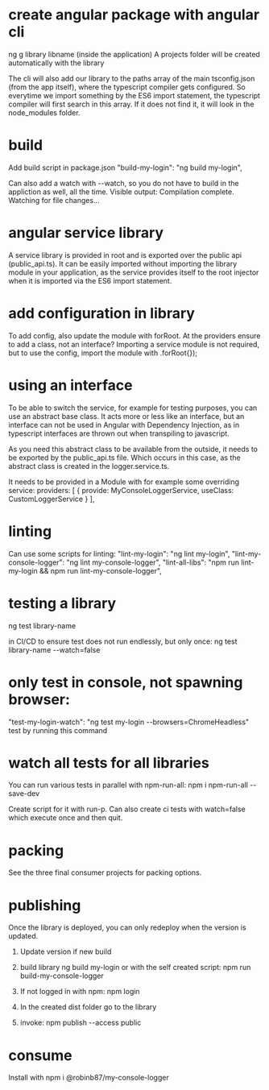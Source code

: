 # create angular package with angular cli

ng g library libname (inside the application)
A projects folder will be created automatically with the library

The cli will also add our library to the paths array of the main tsconfig.json (from the app itself), where the typescript compiler gets configured.
So everytime we import something by the ES6 import statement, the typescript compiler will first search in this array. If it does not find it, it will look in the node_modules folder.

# build

Add build script in package.json
"build-my-login": "ng build my-login",

Can also add a watch with --watch, so you do not have to build in the appliction as well, all the time. Visible output: Compilation complete. Watching for file changes...

# angular service library

A service library is provided in root and is exported over the public api (public_api.ts). It can be easily imported without importing the library module in your application, as the service provides itself to the root injector when it is imported via the ES6 import statement.

# add configuration in library

To add config, also update the module with forRoot. At the providers ensure to add a class, not an interface?
Importing a service module is not required, but to use the config, import the module with .forRoot{});

# using an interface

To be able to switch the service, for example for testing purposes, you can use an abstract base class. It acts more or less like an interface, but an interface can not be used in Angular with Dependency Injection, as in typescript interfaces are thrown out when transpiling to javascript.

As you need this abstract class to be available from the outside, it needs to be exported by the public_api.ts file. Which occurs in this case, as the abstract class is created in the logger.service.ts.

It needs to be provided in a Module with for example some overriding service:
providers: [ { provide: MyConsoleLoggerService, useClass: CustomLoggerService } ],

# linting

Can use some scripts for linting:
"lint-my-login": "ng lint my-login",
"lint-my-console-logger": "ng lint my-console-logger",
"lint-all-libs": "npm run lint-my-login && npm run lint-my-console-logger",

# testing a library

ng test library-name

in CI/CD to ensure test does not run endlessly, but only once:
ng test library-name --watch=false

# only test in console, not spawning browser:

"test-my-login-watch": "ng test my-login --browsers=ChromeHeadless"
test by running this command

# watch all tests for all libraries

You can run various tests in parallel with npm-run-all:
npm i npm-run-all --save-dev

Create script for it with run-p. Can also create ci tests with watch=false which execute once and then quit.

# packing

See the three final consumer projects for packing options.

# publishing

Once the library is deployed, you can only redeploy when the version is updated.

1. Update version if new build
2. build library
   ng build my-login
   or with the self created script: npm run build-my-console-logger

3. If not logged in with npm: npm login
4. In the created dist folder go to the library
5. invoke: npm publish --access public

# consume

Install with npm i @robinb87/my-console-logger

